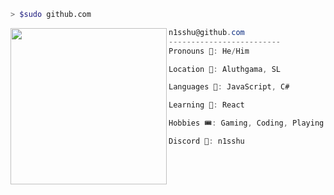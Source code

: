 ```bash
> $sudo github.com
```
<img align="left" src="https://avatars.githubusercontent.com/u/94668516?v=4" width="250" /> 

```csharp
n1sshu@github.com
-------------------------
Pronouns 🧑: He/Him

Location 📍: Aluthgama, SL

Languages 🔮: JavaScript, C#

Learning 🏫: React

Hobbies 🎟: Gaming, Coding, Playing Guitar

Discord 💬: n1sshu

```

